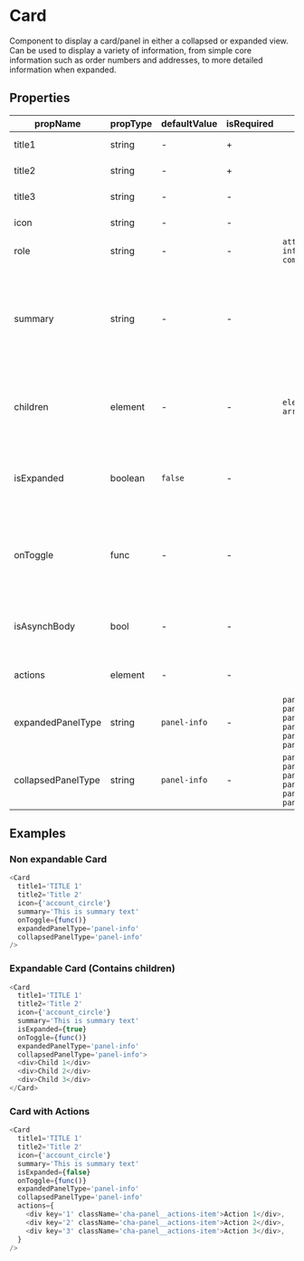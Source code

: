 # Card

Component to display a card/panel in either a collapsed or expanded view. Can be used to display a variety of information, from simple core information such as order numbers and addresses, to more detailed information when expanded.

## Properties

| propName           | propType | defaultValue | isRequired | oneOf                                                                                           | Description                                                                          |
| ------------------ | -------- | ------------ | ---------- | ----------------------------------------------------------------------------------------------- | ------------------------------------------------------------------------------------ |
| title1             | string   | -            | +          |                                                                                                 | Main title text                                                                      |
| title2             | string   | -            | +          |                                                                                                 | Secondary title text                                                                 |
| title3             | string   | -            | -          |                                                                                                 | Tertiary title text                                                                  |
| icon               | string   | -            | -          |                                                                                                 | Heading icon                                                                         |
| role               | string   | -            | -          | `attention` `informative` `complete`                                                            | Styles the Card                                                                      |
| summary            | string   | -            | -          |                                                                                                 | Display summary text when the Card is collapsed. Will not show when Card is expanded |
| children           | element  | -            | -          | `element arrayOf(element)`                                                                      | Display additional information when Card is expanded                                 |
| isExpanded         | boolean  | `false`      | -          |                                                                                                 | Determines whether Card is collapsed or expanded                                     |
| onToggle           | func     | -            | -          |                                                                                                 | Function to handle toggle of collapsed or expanded state                             |
| isAsynchBody       | bool     | -            | -          |                                                                                                 | Toggles whether Card is expandable or not                                            |
| actions            | element  | -            | -          |                                                                                                 | ... menu on the top right                                                            |
| expandedPanelType  | string   | `panel-info` | -          | `panel-primary` `panel-secondary` `panel-info` `panel-complete` `panel-active` `panel-inactive` | Style of Card when expanded                                                          |
| collapsedPanelType | string   | `panel-info` | -          | `panel-primary` `panel-secondary` `panel-info` `panel-complete` `panel-active` `panel-inactive` | Style of Card when collapsed                                                         |

## Examples

### Non expandable Card

```javascript
<Card
  title1='TITLE 1'
  title2='Title 2'
  icon={'account_circle'}
  summary='This is summary text'
  onToggle={func()}
  expandedPanelType='panel-info'
  collapsedPanelType='panel-info'
/>
```

### Expandable Card (Contains children)

```javascript
<Card
  title1='TITLE 1'
  title2='Title 2'
  icon={'account_circle'}
  summary='This is summary text'
  isExpanded={true}
  onToggle={func()}
  expandedPanelType='panel-info'
  collapsedPanelType='panel-info'>
  <div>Child 1</div>
  <div>Child 2</div>
  <div>Child 3</div>
</Card>
```

### Card with Actions

```javascript
<Card
  title1='TITLE 1'
  title2='Title 2'
  icon={'account_circle'}
  summary='This is summary text'
  isExpanded={false}
  onToggle={func()}
  expandedPanelType='panel-info'
  collapsedPanelType='panel-info'
  actions={
    <div key='1' className='cha-panel__actions-item'>Action 1</div>,
    <div key='2' className='cha-panel__actions-item'>Action 2</div>,
    <div key='3' className='cha-panel__actions-item'>Action 3</div>,
  }
/>
```

